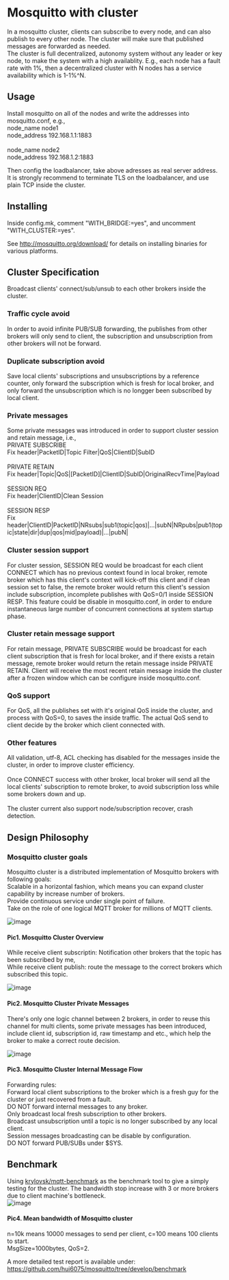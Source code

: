 Mosquitto with cluster
=================

In a mosquitto cluster, clients can subscribe to every node, and can also publish to every other node. The cluster will make sure that published messages are forwarded as needed.<br>
The cluster is full decentralized, autonomy system without any leader or key node, to make the system with a high availablity.
E.g., each node has a fault rate with 1%, then a decentralized cluster with N nodes has a service availability which is 1-1%^N.<br>

## Usage

Install mosquitto on all of the nodes and write the addresses into mosquitto.conf, e.g.,<br>
node_name node1<br>
node_address 192.168.1.1:1883<br>
<br>
node_name node2<br>
node_address 192.168.1.2:1883<br>

Then config the loadbalancer, take above adresses as real server address. It is strongly recommend to terminate TLS on the loadbalancer, and use plain TCP inside the cluster.<br>

## Installing

Inside config.mk, comment "WITH_BRIDGE:=yes", and uncomment "WITH_CLUSTER:=yes".<br>

See <http://mosquitto.org/download/> for details on installing binaries for
various platforms.

## Cluster Specification

Broadcast clients' connect/sub/unsub to each other brokers inside the cluster.<br>
### Traffic cycle avoid
In order to avoid infinite PUB/SUB forwarding, the publishes from other brokers will only send to client, the subscription and unsubscription from other brokers will not be forward.<br>
### Duplicate subscription avoid
Save local clients' subscriptions and unsubscriptions by a reference counter, only forward the subscription which is fresh for local broker, and only forward the unsubscription which is no longger been subscribed by local client.<br>
### Private messages
Some private messages was introduced in order to support cluster session and retain message, i.e.,<br>
PRIVATE SUBSCRIBE<br>
Fix header|PacketID|Topic Filter|QoS|ClientID|SubID<br><br>
PRIVATE RETAIN<br>
Fix header|Topic|QoS|[PacketID]|ClientID|SubID|OriginalRecvTime|Payload<br><br>
SESSION REQ<br>
Fix header|ClientID|Clean Session<br><br>
SESSION RESP<br>
Fix header|ClientID|PacketID|NRsubs|sub1(topic|qos)|...|subN|NRpubs|pub1(topic|state|dir|dup|qos|mid|payload)|...|pubN|<br>
### Cluster session support
For cluster session, SESSION REQ would be broadcast for each client CONNECT which has no previous context found in local broker, remote broker which has this client's context will kick-off this client and if clean session set to false, the remote broker would return this client's session include subscription, incomplete publishes with QoS=0/1 inside SESSION RESP. This feature could be disable in mosquitto.conf, in order to endure instantaneous large number of concurrent connections at system startup phase.<br>
### Cluster retain message support
For retain message, PRIVATE SUBSCRIBE would be broadcast for each client subscription that
is fresh for local broker, and if there exists a retain message, remote broker would
return the retain message inside PRIVATE RETAIN. Client will receive the most recent retain message inside the cluster after a frozen window which can be configure inside mosquitto.conf.<br>
### QoS support
For QoS, all the publishes set with it's original QoS inside the cluster, and process with QoS=0, to saves the inside traffic. The actual QoS send to client decide by the broker which client connected with.<br>
### Other features
All validation, utf-8, ACL checking has disabled for the messages inside the cluster, in order to improve cluster efficiency.<br><br>
Once CONNECT success with other broker, local broker will send all the local clients' subscription to remote broker, to avoid subscription loss while some brokers down and up.<br><br>
The cluster current also support node/subscription recover, crash detection.<br>
## Design Philosophy
### Mosquitto cluster goals
Mosquitto cluster is a distributed implementation of Mosquitto brokers with following goals:<br>
Scalable in a horizontal fashion, which means you can expand cluster capability by increase number of brokers.<br>
Provide continuous service under single point of failure.<br>
Take on the role of one logical MQTT broker for millions of MQTT clients.<br>

![image](https://github.com/hui6075/mosquitto/blob/develop/img/1.jpg)
####			Pic1. Mosquitto Cluster Overview<br>
While receive client subscriptin: Notification other brokers that the topic has been subscribed by me,<br>
While receive client publish: route the message to the correct brokers which subscribed this topic.<br>

![image](https://github.com/hui6075/mosquitto/blob/develop/img/2.jpg)
####			Pic2. Mosquitto Cluster Private Messages<br>
There's only one logic channel between 2 brokers, in order to reuse this channel for multi clients, 
some private messages has been introduced, include client id, subscription id, raw timestamp and etc., 
which help the broker to make a correct route decision.<br>

![image](https://github.com/hui6075/mosquitto/blob/develop/img/3.jpg)
####			Pic3. Mosquitto Cluster Internal Message Flow<br>
Forwarding rules:<br>
Forward local client subscriptions to the broker which is a fresh guy for the cluster or just recovered from a fault.<br>
DO NOT forward internal messages to any broker.<br>
Only broadcast local fresh subscription to other brokers.<br>
Broadcast unsubscription until a topic is no longer subscribed by any local client.<br>
Session messages broadcasting can be disable by configuration.<br>
DO NOT forward PUB/SUBs under $SYS.

## Benchmark
Using [krylovsk/mqtt-benchmark](https://github.com/krylovsk/mqtt-benchmark) as the benchmark tool to give a simply testing for the cluster. The bandwidth stop increase with 3 or more brokers due to client machine's bottleneck.<br>
![image](https://github.com/hui6075/mosquitto/blob/develop/img/cluster_throughput.jpg)
####			Pic4. Mean bandwidth of Mosquitto cluster<br>
n=10k means 10000 messages to send per client, c=100 means 100 clients to start.<br>
MsgSize=1000bytes, QoS=2.<br>

A more detailed test report is available under:
https://github.com/hui6075/mosquitto/tree/develop/benchmark
